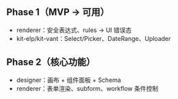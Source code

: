 ## Phase 1（MVP → 可用）
- renderer：安全表达式、rules → UI 错误态
- kit-elp/kit-vant：Select/Picker、DateRange、Uploader

## Phase 2（核心功能）
- designer：画布 + 组件面板 + Schema
- renderer：表单渲染、subform、workflow 条件控制
